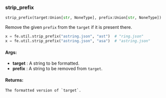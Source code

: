 

### strip_prefix
```python
strip_prefix(target:Union[str, NoneType], prefix:Union[str, NoneType]) -> Union[str, NoneType]
```
Remove the given `prefix` from the `target` if it is present there.


```python
x = fe.util.strip_prefix("astring.json", "ast")  # "ring.json"
x = fe.util.strip_prefix("astring.json", "asa")  # "astring.json"
```



#### Args:

* **target** :  A string to be formatted.
* **prefix** :  A string to be removed from `target`.

#### Returns:
    The formatted version of `target`.
